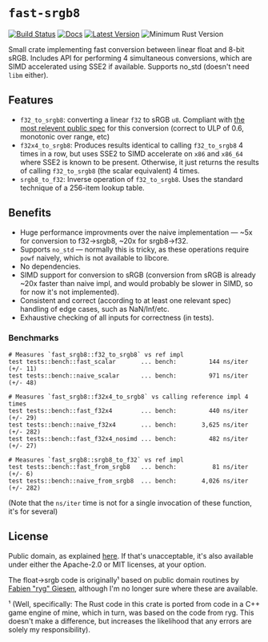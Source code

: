 # `fast-srgb8`
[![Build Status](https://github.com/thomcc/fast-srgb8/workflows/CI/badge.svg)](https://github.com/thomcc/fast-srgb8/actions)
[![Docs](https://docs.rs/fast-srgb8/badge.svg)](https://docs.rs/fast-srgb8)
[![Latest Version](https://img.shields.io/crates/v/fast-srgb8.svg)](https://crates.io/crates/fast-srgb8)
![Minimum Rust Version](https://img.shields.io/badge/MSRV%201.46-blue.svg)

Small crate implementing fast conversion between linear float and 8-bit sRGB. Includes API for performing 4 simultaneous conversions, which are SIMD accelerated using SSE2 if available. Supports no_std (doesn't need `libm` either).

## Features
- `f32_to_srgb8`: converting a linear `f32` to sRGB `u8`. Compliant with [the most relevent public spec](https://microsoft.github.io/DirectX-Specs/d3d/archive/D3D11_3_FunctionalSpec.htm#FLOATtoSRGB) for this conversion (correct to ULP of 0.6, monotonic over range, etc)
- `f32x4_to_srgb8`: Produces results identical to calling `f32_to_srgb8` 4 times in a row, but uses SSE2 to SIMD accelerate on `x86` and `x86_64` where SSE2 is known to be present. Otherwise, it just returns the results of calling `f32_to_srgb8` (the scalar equivalent) 4 times.
- `srgb8_to_f32`: Inverse operation of `f32_to_srgb8`. Uses the standard technique of a 256-item lookup table.

## Benefits
- Huge performance improvments over the naive implementation — ~5x for conversion to f32->srgb8, ~20x for srgb8->f32.
- Supports `no_std` — normally this is tricky, as these operations require `powf` naively, which is not available to libcore.
- No dependencies.
- SIMD support for conversion to sRGB (conversion from sRGB is already ~20x faster than naive impl, and would probably be slower in SIMD, so for now it's not implemented).
- Consistent and correct (according to at least one relevant spec) handling of edge cases, such as NaN/Inf/etc.
- Exhaustive checking of all inputs for correctness (in tests).

### Benchmarks
```
# Measures `fast_srgb8::f32_to_srgb8` vs ref impl
test tests::bench::fast_scalar       ... bench:         144 ns/iter (+/- 11)
test tests::bench::naive_scalar      ... bench:         971 ns/iter (+/- 48)

# Measures `fast_srgb8::f32x4_to_srgb8` vs calling reference impl 4 times
test tests::bench::fast_f32x4        ... bench:         440 ns/iter (+/- 29)
test tests::bench::naive_f32x4       ... bench:       3,625 ns/iter (+/- 282)
test tests::bench::fast_f32x4_nosimd ... bench:         482 ns/iter (+/- 27)

# Measures `fast_srgb8::srgb8_to_f32` vs ref impl
test tests::bench::fast_from_srgb8   ... bench:          81 ns/iter (+/- 6)
test tests::bench::naive_from_srgb8  ... bench:       4,026 ns/iter (+/- 282)
```
(Note that the `ns/iter` time is not for a single invocation of these function, it's for several)

## License
Public domain, as explained [here](https://creativecommons.org/publicdomain/zero/1.0/legalcode). If that's unacceptable, it's also available under either the Apache-2.0 or MIT licenses, at your option.

The float->srgb code is originally¹ based on public domain routines by [Fabien "ryg" Giesen](https://fgiesen.wordpress.com), although I'm no longer sure where these are available.

¹ (Well, specifically: The Rust code in this crate is ported from code in a C++ game engine of mine, which in turn, was based on the code from ryg. This doesn't make a difference, but increases the likelihood that any errors are solely my responsibility).

